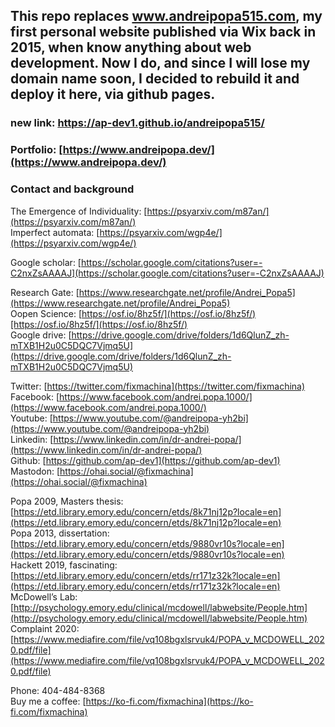 ## This repo replaces www.andreipopa515.com, my first personal website published via Wix back in 2015, when know anything about web development. Now I do, and since I will lose my domain name soon, I decided to rebuild it and deploy it here, via github pages. 

### new link: https://ap-dev1.github.io/andreipopa515/

### Portfolio: [https://www.andreipopa.dev/](https://www.andreipopa.dev/) 

### Contact and background 

The Emergence of Individuality: [https://psyarxiv.com/m87an/](https://psyarxiv.com/m87an/)  
Imperfect automata: [https://psyarxiv.com/wgp4e/](https://psyarxiv.com/wgp4e/)  

Google scholar: [https://scholar.google.com/citations?user=-C2nxZsAAAAJ](https://scholar.google.com/citations?user=-C2nxZsAAAAJ)  

Research Gate: [https://www.researchgate.net/profile/Andrei_Popa5](https://www.researchgate.net/profile/Andrei_Popa5)  
Oopen Science: [https://osf.io/8hz5f/](https://osf.io/8hz5f/)[https://osf.io/8hz5f/](https://osf.io/8hz5f/)  
Google drive: [https://drive.google.com/drive/folders/1d6QlunZ_zh-mTXB1H2u0C5DQC7Vjmq5U](https://drive.google.com/drive/folders/1d6QlunZ_zh-mTXB1H2u0C5DQC7Vjmq5U)  

Twitter: [https://twitter.com/fixmachina](https://twitter.com/fixmachina)  
Facebook: [https://www.facebook.com/andrei.popa.1000/](https://www.facebook.com/andrei.popa.1000/)  
Youtube: [https://www.youtube.com/@andreipopa-yh2bi](https://www.youtube.com/@andreipopa-yh2bi)  
Linkedin: [https://www.linkedin.com/in/dr-andrei-popa/](https://www.linkedin.com/in/dr-andrei-popa/)  
Github: [https://github.com/ap-dev1](https://github.com/ap-dev1)  
Mastodon: [https://ohai.social/@fixmachina](https://ohai.social/@fixmachina)   


Popa 2009, Masters thesis: [https://etd.library.emory.edu/concern/etds/8k71nj12p?locale=en](https://etd.library.emory.edu/concern/etds/8k71nj12p?locale=en)  
Popa 2013, dissertation: [https://etd.library.emory.edu/concern/etds/9880vr10s?locale=en](https://etd.library.emory.edu/concern/etds/9880vr10s?locale=en)  
Hackett 2019, fascinating: [https://etd.library.emory.edu/concern/etds/rr171z32k?locale=en](https://etd.library.emory.edu/concern/etds/rr171z32k?locale=en)  
McDowell’s Lab: [http://psychology.emory.edu/clinical/mcdowell/labwebsite/People.htm](http://psychology.emory.edu/clinical/mcdowell/labwebsite/People.htm)  
Complaint 2020: [https://www.mediafire.com/file/vq108bgxlsrvuk4/POPA_v_MCDOWELL_2020.pdf/file](https://www.mediafire.com/file/vq108bgxlsrvuk4/POPA_v_MCDOWELL_2020.pdf/file)  

Phone: 404-484-8368  
Buy me a coffee: [https://ko-fi.com/fixmachina](https://ko-fi.com/fixmachina)  